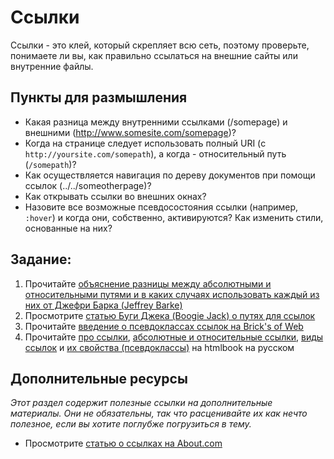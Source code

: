 # Ссылки

Ссылки - это клей, который скрепляет всю сеть, поэтому проверьте, понимаете ли вы, как правильно ссылаться на внешние сайты или внутренние файлы.

## Пункты для размышления

+ Какая разница между внутренними ссылками (/somepage) и внешними (http://www.somesite.com/somepage)?
+ Когда на странице следует использовать полный URI (с `http://yoursite.com/somepath`), а когда - относительный путь (`/somepath`)?
+ Как осуществляется навигация по дереву документов при помощи ссылок (../../someotherpage)?
+ Как открывать ссылки во внешних окнах?
+ Назовите все возможные псевдосостояния ссылки (например, `:hover`) и когда они, собственно, активируются? Как изменить стили, основанные на них?

## Задание:

1. Прочитайте [объяснение разницы между абсолютными и относительными путями и в каких случаях использовать каждый из них от Джефри Барка (Jeffrey Barke)](http://jeffreybarke.net/2013/06/paths-and-urls-relative-and-absolute/)
2. Просмотрите [статью Буги Джека (Boogie Jack) о путях для ссылок](http://www.boogiejack.com/server_paths.html)
3. Прочитайте [введение о псевдоклассах ссылок на Brick's of Web](http://bricksofweb.com/link-pseudo-classes/)
4. Прочитайте [про ссылки](http://htmlbook.ru/samhtml/ssylki), [абсолютные и относительные ссылки](http://htmlbook.ru/samhtml/ssylki/absolyutnye-i-otnositelnye-ssylki), [виды ссылок](http://htmlbook.ru/samhtml/ssylki/vidy-ssylok) и [их свойства (псевдоклассы)](http://htmlbook.ru/content/svoystva-ssylok) на htmlbook на русском

## Дополнительные ресурсы

_Этот раздел содержит полезные ссылки на дополнительные материалы. Они не обязательны, так что расценивайте их как нечто полезное, если вы хотите поглубже погрузиться в тему._

+ Просмотрите [статью о ссылках на About.com](http://webdesign.about.com/od/beginningtutorials/a/aa040502a.htm)
